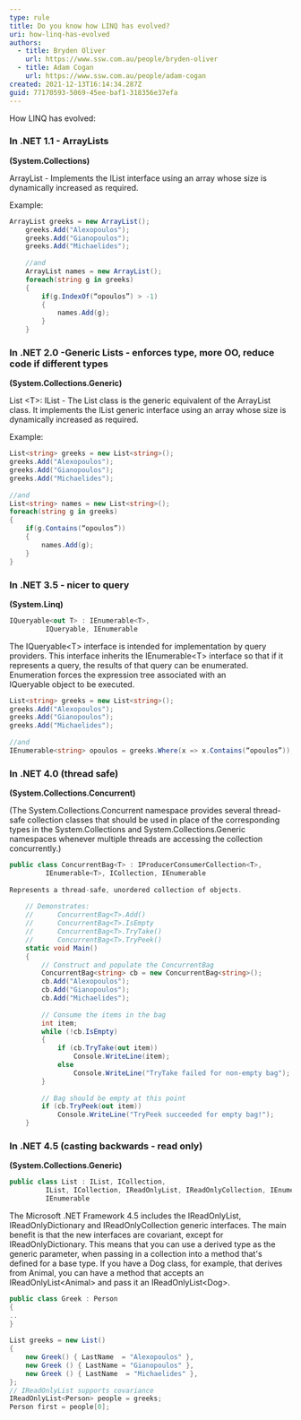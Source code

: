 ```yaml
---
type: rule
title: Do you know how LINQ has evolved?
uri: how-linq-has-evolved
authors:
  - title: Bryden Oliver
    url: https://www.ssw.com.au/people/bryden-oliver
  - title: Adam Cogan
    url: https://www.ssw.com.au/people/adam-cogan
created: 2021-12-13T16:14:34.287Z
guid: 77170593-5069-45ee-baf1-318356e37efa
---
```

How LINQ has evolved:

<!--endintro-->

### In .NET 1.1 - ArrayLists

**(System.Collections)**

ArrayList - Implements the IList interface using an array whose size is dynamically increased as required.

Example:

```cs
ArrayList greeks = new ArrayList();
    greeks.Add("Alexopoulos");
    greeks.Add("Gianopoulos");
    greeks.Add("Michaelides");
 
    //and
    ArrayList names = new ArrayList();
    foreach(string g in greeks)
    {
        if(g.IndexOf(“opoulos”) > -1)
        {
            names.Add(g);
        }
    }
```

### In .NET 2.0 -Generic Lists - enforces type, more OO, reduce code if different types

**(System.Collections.Generic)**

List \<T\>: IList - The List class is the generic equivalent of the ArrayList class. It implements the IList generic interface using an array whose size is dynamically increased as required.

Example:

```cs
List<string> greeks = new List<string>();
greeks.Add("Alexopoulos");
greeks.Add("Gianopoulos");
greeks.Add("Michaelides");
 
//and
List<string> names = new List<string>();
foreach(string g in greeks)
{
    if(g.Contains(“opoulos”))
    {
        names.Add(g);
    }
}  
```

### In .NET 3.5 - nicer to query

**(System.Linq)**

```cs
IQueryable<out T> : IEnumerable<T>, 
         IQueryable, IEnumerable
```

The IQueryable\<T\> interface is intended for implementation by query providers. This interface inherits the IEnumerable\<T\> interface so that if it represents a query, the results of that query can be enumerated. Enumeration forces the expression tree associated with an IQueryable object to be executed.

```cs
List<string> greeks = new List<string>();
greeks.Add("Alexopoulos");
greeks.Add("Gianopoulos");
greeks.Add("Michaelides");
 
//and
IEnumerable<string> opoulos = greeks.Where(x => x.Contains(“opoulos”));
```

### In .NET 4.0 (thread safe)

**(System.Collections.Concurrent)**

(The System.Collections.Concurrent namespace provides several thread-safe collection classes that should be used in place of the corresponding types in the System.Collections and System.Collections.Generic namespaces whenever multiple threads are accessing the collection concurrently.)

```cs
public class ConcurrentBag<T> : IProducerConsumerCollection<T>, 
         IEnumerable<T>, ICollection, IEnumerable
 
Represents a thread-safe, unordered collection of objects.
 
    // Demonstrates: 
    //      ConcurrentBag<T>.Add() 
    //      ConcurrentBag<T>.IsEmpty 
    //      ConcurrentBag<T>.TryTake() 
    //      ConcurrentBag<T>.TryPeek() 
    static void Main()
    {
        // Construct and populate the ConcurrentBag
        ConcurrentBag<string> cb = new ConcurrentBag<string>();
        cb.Add("Alexopoulos");
        cb.Add("Gianopoulos");
        cb.Add("Michaelides");
 
        // Consume the items in the bag 
        int item;
        while (!cb.IsEmpty)
        {
            if (cb.TryTake(out item))
                Console.WriteLine(item);
            else
                Console.WriteLine("TryTake failed for non-empty bag");
        }
 
        // Bag should be empty at this point 
        if (cb.TryPeek(out item))
            Console.WriteLine("TryPeek succeeded for empty bag!");
    }
```

### In .NET 4.5 (casting backwards - read only)

**(System.Collections.Generic)**

```cs
public class List : IList, ICollection, 
         IList, ICollection, IReadOnlyList, IReadOnlyCollection, IEnumerable, 
         IEnumerable
```

The Microsoft .NET Framework 4.5 includes the IReadOnlyList, IReadOnlyDictionary and IReadOnlyCollection generic interfaces. The main benefit is that the new interfaces are covariant, except for IReadOnlyDictionary. This means that you can use a derived type as the generic parameter, when passing in a collection into a method that's defined for a base type. If you have a Dog class, for example, that derives from Animal, you can have a method that accepts an IReadOnlyList\<Animal\> and pass it an IReadOnlyList\<Dog\>.

```cs
public class Greek : Person
{
..
}
 
List greeks = new List()
{
    new Greek() { LastName  = "Alexopoulos" },
    new Greek () { LastName = "Gianopoulos" },
    new Greek () { LastName  = "Michaelides" },
};
// IReadOnlyList supports covariance
IReadOnlyList<Person> people = greeks;
Person first = people[0];
```
